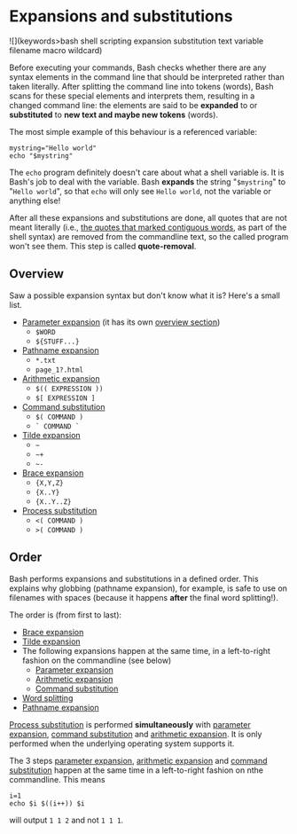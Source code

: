 # Expansions and substitutions

![](keywords>bash shell scripting expansion substitution text variable filename macro wildcard)

Before executing your commands, Bash checks whether there are any syntax
elements in the command line that should be interpreted rather than
taken literally. After splitting the command line into tokens (words),
Bash scans for these special elements and interprets them, resulting in
a changed command line: the elements are said to be **expanded** to or
**substituted** to **new text and maybe new tokens** (words).

The most simple example of this behaviour is a referenced variable:

    mystring="Hello world"
    echo "$mystring"

The `echo` program definitely doesn't care about what a shell variable
is. It is Bash's job to deal with the variable. Bash **expands** the
string "`$mystring`" to "`Hello world`", so that `echo` will only see
`Hello world`, not the variable or anything else!

After all these expansions and substitutions are done, all quotes that
are not meant literally (i.e., [the quotes that marked contiguous
words](../../syntax/quoting.md), as part of the shell syntax) are removed from
the commandline text, so the called program won't see them. This step is
called **quote-removal**.

## Overview

Saw a possible expansion syntax but don't know what it is? Here's a
small list.

- [Parameter expansion](../../syntax/pe.md) (it has its own [overview
  section](../../syntax/pe.md#overview))
  - `$WORD`
  - `${STUFF...}`
- [Pathname expansion](../../syntax/expansion/globs.md)
  - `*.txt`
  - `page_1?.html`
- [Arithmetic expansion](../../syntax/expansion/arith.md)
  - `$(( EXPRESSION ))`
  - `$[ EXPRESSION ]`
- [Command substitution](../../syntax/expansion/cmdsubst.md)
  - `$( COMMAND )`
  - `` ` COMMAND ` ``
- [Tilde expansion](../../syntax/expansion/tilde.md)
  - `~`
  - `~+`
  - `~-`
- [Brace expansion](../../syntax/expansion/brace.md)
  - `{X,Y,Z}`
  - `{X..Y}`
  - `{X..Y..Z}`
- [Process substitution](../../syntax/expansion/proc_subst.md)
  - `<( COMMAND )`
  - `>( COMMAND )`

## Order

Bash performs expansions and substitutions in a defined order. This
explains why globbing (pathname expansion), for example, is safe to use
on filenames with spaces (because it happens **after** the final word
splitting!).

The order is (from first to last):

- [Brace expansion](../../syntax/expansion/brace.md)
- [Tilde expansion](../../syntax/expansion/tilde.md)
- The following expansions happen at the same time, in a left-to-right
  fashion on the commandline (see below)
  - [Parameter expansion](../../syntax/pe.md)
  - [Arithmetic expansion](../../syntax/expansion/arith.md)
  - [Command substitution](../../syntax/expansion/cmdsubst.md)
- [Word splitting](../../syntax/expansion/wordsplit.md)
- [Pathname expansion](../../syntax/expansion/globs.md)

[Process substitution](../../syntax/expansion/proc_subst.md) is performed
**simultaneously** with [parameter expansion](../../syntax/pe.md), [command
substitution](../../syntax/expansion/cmdsubst.md) and [arithmetic
expansion](../../syntax/expansion/arith.md). It is only performed when the
underlying operating system supports it.

The 3 steps [parameter expansion](../../syntax/pe.md), [arithmetic
expansion](../../syntax/expansion/arith.md) and [command
substitution](../../syntax/expansion/cmdsubst.md) happen at the same time in a
left-to-right fashion on nthe commandline. This means

    i=1
    echo $i $((i++)) $i

will output `1 1 2` and not `1 1 1`.

